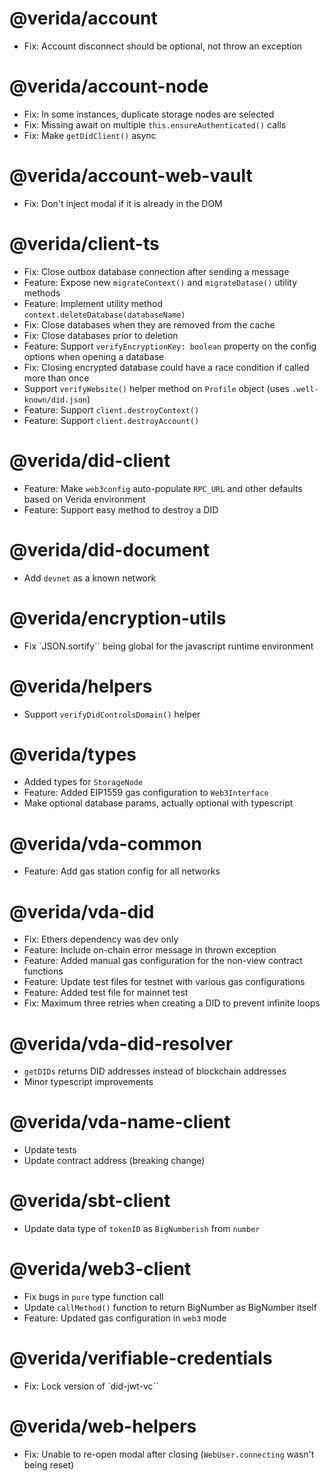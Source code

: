 
# @verida/account

- Fix: Account disconnect should be optional, not throw an exception

# @verida/account-node

- Fix: In some instances, duplicate storage nodes are selected
- Fix: Missing await on multiple `this.ensureAuthenticated()` calls
- Fix: Make `getDidClient()` async

# @verida/account-web-vault

- Fix: Don't inject modal if it is already in the DOM

# @verida/client-ts

- Fix: Close outbox database connection after sending a message
- Feature: Expose new `migrateContext()` and `migrateDatase()` utility methods
- Feature: Implement utility method `context.deleteDatabase(databaseName)`
- Fix: Close databases when they are removed from the cache
- Fix: Close databases prior to deletion
- Feature: Support `verifyEncryptionKey: boolean` property on the config options when opening a database
- Fix: Closing encrypted database could have a race condition if called more than once
- Support `verifyWebsite()` helper method on `Profile` object (uses `.well-known/did.json`)
- Feature: Support `client.destroyContext()`
- Feature: Support `client.destroyAccount()`

# @verida/did-client

- Feature: Make `web3config` auto-populate `RPC_URL` and other defaults based on Verida environment
- Feature: Support easy method to destroy a DID

# @verida/did-document

- Add `devnet` as a known network

# @verida/encryption-utils

- Fix `JSON.sortify`` being global for the javascript runtime environment

# @verida/helpers

- Support `verifyDidControlsDomain()` helper

# @verida/types

- Added types for `StorageNode`
- Feature: Added EIP1559 gas configuration to `Web3Interface`
- Make optional database params, actually optional with typescript

# @verida/vda-common

- Feature: Add gas station config for all networks

# @verida/vda-did

- Fix: Ethers dependency was dev only
- Feature: Include on-chain error message in thrown exception
- Feature: Added manual gas configuration for the non-view contract functions
- Feature: Update test files for testnet with various gas configurations
- Feature: Added test file for mainnet test
- Fix: Maximum three retries when creating a DID to prevent infinite loops

# @verida/vda-did-resolver

- `getDIDs` returns DID addresses instead of blockchain addresses
- Minor typescript improvements

# @verida/vda-name-client

- Update tests
- Update contract address (breaking change)

# @verida/sbt-client

- Update data type of `tokenID` as `BigNumberish` from `number`

# @verida/web3-client

- Fix bugs in `pure` type function call
- Update `callMethod()` function to return BigNumber as BigNumber itself
- Feature: Updated gas configuration in `web3` mode

# @verida/verifiable-credentials

- Fix: Lock version of `did-jwt-vc``

# @verida/web-helpers

- Fix: Unable to re-open modal after closing (`WebUser.connecting` wasn't being reset)